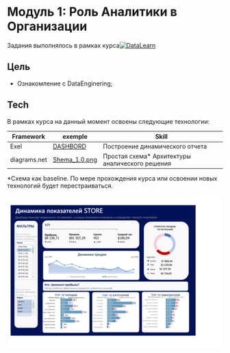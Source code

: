 
# Модуль 1: Роль Аналитики в Организации 
Задания выполнялось в рамках курса[![DataLearn](https://yt3.ggpht.com/ytc/AKedOLREsQm7VBjP4IQp7kfckflUOqDmc7fos9DJAEg=s48-c-k-c0x00ffffff-no-rj)](https://github.com/DataLearns/data-engineering)

## Цель
- Ознакомление с DataEnginering;


## Tech

В рамках курса на данный момент освоены следующие технологии:

| Framework | exemple | Skill |
| ------ | ------ | ------ |
| Exel | [DASHBORD](https://github.com/NatalyS1988/myStudyCourse/tree/master/DE-101%20Modules/03_HomeWork_DE_101_Lab_1.1)| Построение динамического отчета
| diagrams.net | [Shema_1.0.png](https://github.com/NatalyS1988/myStudyCourse/blob/master/DE-101%20Modules/02_pic/Shema_1.0%20(pdf.io).png) | Простая схема* Архитектуры аналического решения



*Схема как baseline. По мере прохождения курса или освоении новых технологий будет перестраиваться. 

![Dash_excel](https://github.com/NatalyS1988/myStudyCourse/blob/master/DE-101%20Modules/02_pic/myDashbord-0.png)

